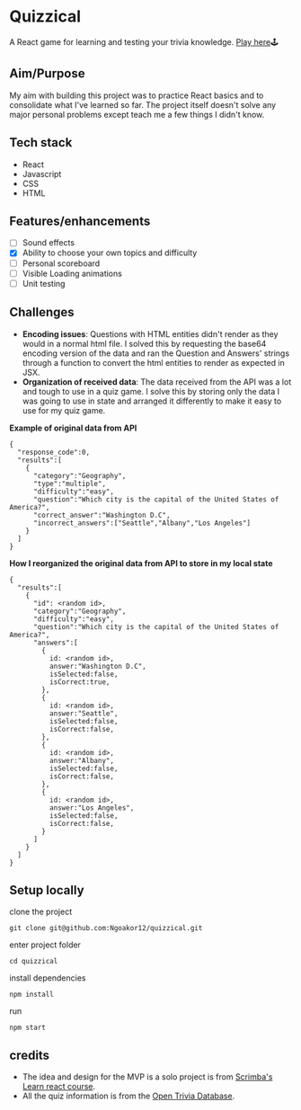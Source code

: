 # Quizzical
A React game for learning and testing your trivia knowledge. [Play here](https://www.ngoako.com/quizzical/)🕹

## Aim/Purpose
My aim with building this project was to practice React basics and to consolidate what I've learned so far. The project itself doesn't solve any major personal problems except teach me a few things I didn't know.

## Tech stack
- React
- Javascript
- CSS
- HTML

## Features/enhancements
- [ ] Sound effects
- [x] Ability to choose your own topics and difficulty
- [ ] Personal scoreboard
- [ ] Visible Loading animations
- [ ] Unit testing

## Challenges
- **Encoding issues**: Questions with HTML entities didn't render as they would in a normal html file. I solved this by requesting the base64 encoding version of the data and ran the Question and Answers' strings through a function to convert the html entities to render as expected in JSX.
- **Organization of received data**: The data received from the API was a lot and tough to use in a quiz game. I solve this by storing only the data I was going to use in state and arranged it differently to make it easy to use for my quiz game.

**Example of original data from API**
```
{
  "response_code":0,
  "results":[
    {
      "category":"Geography",
      "type":"multiple",
      "difficulty":"easy",
      "question":"Which city is the capital of the United States of America?",
      "correct_answer":"Washington D.C",
      "incorrect_answers":["Seattle","Albany","Los Angeles"]
    }
  ]
}
```

**How I reorganized the original data from API to store in my local state**
```
{
  "results":[
    {
      "id": <random id>,
      "category":"Geography",
      "difficulty":"easy",
      "question":"Which city is the capital of the United States of America?",
      "answers":[
        {
          id: <random id>,
          answer:"Washington D.C",
          isSelected:false,
          isCorrect:true,
        },
        {
          id: <random id>,
          answer:"Seattle",
          isSelected:false,
          isCorrect:false,
        },
        {
          id: <random id>,
          answer:"Albany",
          isSelected:false,
          isCorrect:false,
        },
        {
          id: <random id>,
          answer:"Los Angeles",
          isSelected:false,
          isCorrect:false,
        }
      ]
    }
  ]
}
```

## Setup locally

clone the project
```
git clone git@github.com:Ngoakor12/quizzical.git
```
enter project folder
```
cd quizzical
```

install dependencies
```
npm install
```

run
```
npm start
```

## credits
- The idea and design for the MVP is a solo project is from [Scrimba's Learn react course](https://scrimba.com/learn/learnreact).
- All the quiz information is from the [Open Trivia Database](https://opentdb.com/).

<!--## screenshots-->
